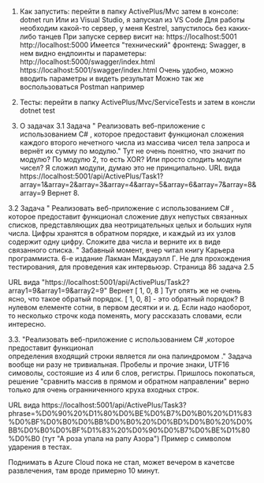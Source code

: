 1. Как запустить:
перейти в папку ActivePlus/Mvc
затем в консоле:
dotnet run
Или из Visual Studio, я запускал из VS Code
Для работы необходим какой-то сервер, у меня Kestrel, запустилось без каких-либо танцев
При запуске сервер висит на:
https://localhost:5001
http://localhost:5000
Имеется "технический" фронтенд: Swagger, в нем видно ендпоинты и параметеры:
http://localhost:5000/swagger/index.html
https://localhost:5001/swagger/index.html
Очень удобно, можно вводить параметры и видеть результат
Можно так же воспользоваться Postman например

2. Тесты: 
перейти в папку ActivePlus/Mvc/ServiceTests
и затем в консли
dotnet test

3. О задачах
3.1 Задача " Реализовать веб-приложение с использованием C# , которое предоставит функционал сложения каждого второго нечетного числа из массива чисел тела запроса и вернёт их сумму по модулю."
Тут не очень понятно, что значит по модулю? По модулю 2, то есть XOR? Или просто слодить модули чисел? Я сложил модули, думаю это не принципально.
URL вида
https://localhost:5001/api/ActivePlus/Task1?array=1&array=2&array=3&array=4&array=5&array=6&array=7&array=8&array=9 
Вернет 8. 

3.2 Задача " Реализовать веб-приложение с использованием C# , которое предоставит функционал
сложение двух непустых связанных списков, представляющих два неотрицательных целых и больших нуля числа. Цифры хранятся в обратном порядке, и каждый из их узлов содержит одну цифру. Сложите два числа и верните их в виде связанного списка.
 "
 Забавный момент, вчер читал книгу Карьера программиста. 6-е издание Лакман Макдауэлл Г. Не для прохождения тестирования,  для проведения как интервьюэр. Страница 86 задача 2.5 

 URL вида
"https://localhost:5001/api/ActivePlus/Task2?array1=9&array1=9&array2=9"
Вернет 
[
  1,
  0,
  8
]
Тут опять же не очень ясно, что такое обратый порядок. [  1,  0,  8] - это обратный порядок? В нулевом елементе сотни, в первом десятки и и. д. Если надо наоборот, то несколько строчк кода поменять, могу рассказать словами, если интересно.

3.3. "Реализовать веб-приложение с использованием C# ,которое предоставит функционал  
определения входящий строки является ли она палиндромом ."
Задача вообще ни разу не тривиальная. Пробелы и прочие знаки, UTF16 симоволы, состояшие из 4 или 6 слов, регистры. Пришлось покопаться, решение "сравнить массив в прямом и обратном направлении" верно только для очень огранниченного круха входных строк.

URL вида 
https://localhost:5001/api/ActivePlus/Task3?phrase=%D0%90%20%D1%80%D0%BE%D0%B7%D0%B0%20%D1%83%D0%BF%D0%B0%D0%BB%D0%B0%20%D0%BD%D0%B0%20%D0%BB%D0%B0%D0%BF%D1%83%20%D0%90%D0%B7%D0%BE%D1%80%D0%B0
(тут "А роза упала на рапу Азора")
Пример с символом ударения в тестах.

Поднимать в Azure Cloud пока не стал, может вечером в качетсве развлечения, там вроде примерно 10 минут.

